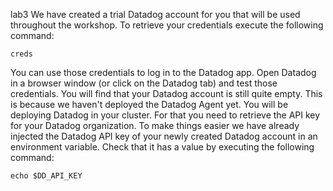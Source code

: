 lab3
We have created a trial Datadog account for you that will be used throughout the workshop. To retrieve your credentials execute the following command:
```
creds
```
You can use those credentials to log in to the Datadog app. Open Datadog in a browser window (or click on the Datadog tab) and test those credentials. You will find that your Datadog account is still quite empty. This is because we haven't deployed the Datadog Agent yet.
You will be deploying Datadog in your cluster. For that you need to retrieve the API key for your Datadog organization. To make things easier we have already injected the Datadog API key of your newly created Datadog account in an environment variable. Check that it has a value by executing the following command:
```
echo $DD_API_KEY
```

